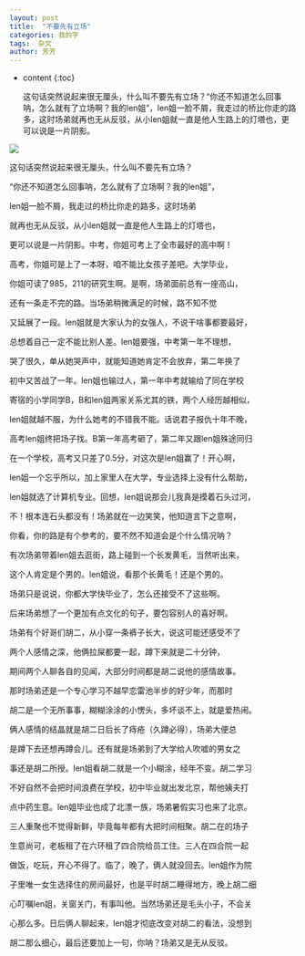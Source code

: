```yaml
---
layout: post
title:  "不要先有立场"
categories: 我的字
tags:  杂文
author: 芳芳
---
```


* content
{:toc}

    这句话突然说起来很无厘头，什么叫不要先有立场？“你还不知道怎么回事呐，怎么就有了立场啊？我的len姐”，len姐一脸不屑，我走过的桥比你走的路多，这时场弟就再也无从反驳，从小len姐就一直是他人生路上的灯塔也，更可以说是一片阴影。

![](http://wx3.sinaimg.cn/bmiddle/006AfQy9gy1fdhqfbt2t3j318g0qotdf.jpg)



这句话突然说起来很无厘头，什么叫不要先有立场？

“你还不知道怎么回事呐，怎么就有了立场啊？我的len姐”，

len姐一脸不屑，我走过的桥比你走的路多，这时场弟

就再也无从反驳，从小len姐就一直是他人生路上的灯塔也，

更可以说是一片阴影。中考，你姐可考上了全市最好的高中啊！

高考，你姐可是上了一本呀，咱不能比女孩子差吧。大学毕业，

你姐可读了985，211的研究生啊。是啊，场弟面前总有一座高山，

还有一条走不完的路。当场弟稍微满足的时候，路不知不觉

又延展了一段。len姐就是大家认为的女强人，不说干啥事都要最好，

总想着自己一定不能比别人差。len姐要强，中考第一年不理想，

哭了很久，单从她哭声中，就能知道她肯定不会放弃，第二年换了

初中又苦战了一年。len姐也输过人，第一年中考就输给了同在学校

寄宿的小学同学B，B和len姐两家关系尤其的铁，两个人经历越相似，

len姐就越不服，为什么她考的不错我不能。话说君子报仇十年不晚，

高考len姐终把场子找。B第一年高考砸了，第二年又跟len姐殊途同归

在一个学校，高考又只差了0.5分，对这次是len姐赢了！开心啊，

len姐一个忘乎所以，加上家里人在大学，专业选择上没有什么帮助，

len姐就选了计算机专业。回想，len姐说那会儿我真是摸着石头过河，

不！根本连石头都没有！场弟就在一边笑笑，他知道言下之意啊，

你看，你的路是有个参考的，要不然不知道会是个什么情况呐？

有次场弟带着len姐去逛街，路上碰到一个长发黄毛，当然听出来，

这个人肯定是个男的。len姐说，看那个长黄毛！还是个男的。

场弟只是说说，你都大学快毕业了，怎么还接受不了这些啊。

后来场弟想了一个更加有点文化的句子，要包容别人的喜好啊。

场弟有个好哥们胡二，从小穿一条裤子长大，说这可能还感受不了

两个人感情之深，他俩拉屎都要一起，蹲下来就是二十分钟，

期间两个人聊各自的见闻，大部分时间都是胡二说他的感情故事。

那时场弟还是一个专心学习不越早恋雷池半步的好少年，而那时

胡二是一个无所事事，糊糊涂涂的小愣头，多坏谈不上，就是爱热闹。

俩人感情的结晶就是胡二日后长了痔疮（久蹲必得），场弟大便总

是蹲下去还想再蹲会儿。还有就是场弟到了大学给人吹嘘的男女之

事还是胡二所授。len姐看胡二就是一个小糊涂，经年不变。胡二学习

不好自然不会把时间浪费在学校，初中毕业就出发北京，帮他姨夫打

点中药生意。len姐毕业也成了北漂一族，场弟暑假实习也来了北京。

三人重聚也不觉得新鲜，毕竟每年都有大把时间相聚。胡二在的场子

生意尚可，老板租了在六环租了四合院给员工住。三人在四合院一起

做饭，吃玩，开心不得了。临了，晚了，俩人就没回去。len姐作为院

子里唯一女生选择住的房间最好，也是平时胡二睡得地方，晚上胡二细

心叮嘱len姐，关窗关门，有事叫他。当然场弟还是毛头小子，不会关

心那么多。日后俩人聊起来，len姐才彻底改变对胡二的看法，没想到

胡二那么细心，最后还要加上一句，你呐？场弟又是无从反驳。
